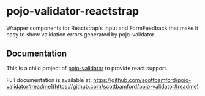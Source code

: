 # pojo-validator-reactstrap
Wrapper components for Reactstrap's Input and FormFeedback that make it easy to show validation errors generated by pojo-validator.


## Documentation

This is a child project of [pojo-validator](https://github.com/scottbamford/pojo-validator#readme) to provide react support.

Full documentation is available at: https://github.com/scottbamford/pojo-validator#readme](https://github.com/scottbamford/pojo-validator#readme)
